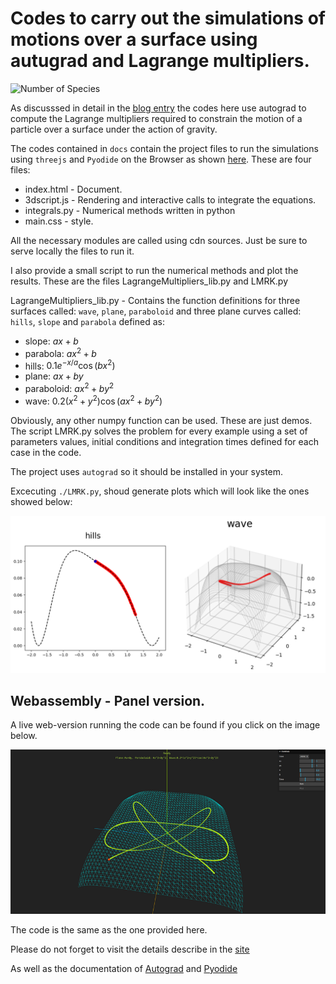 # Codes to carry out the simulations of motions over a surface using autugrad and Lagrange multipliers.


![Number of Species](assets/Par2x.gif)

As discusssed in detail in the [blog entry](https://calugo.github.io/posts/constraints-in-mechanics-and-automatic-differentiation./) the codes here use autograd to compute the Lagrange multipliers required to constrain the motion of a particle over a surface under the action of gravity.

The codes contained in `docs` contain the project files to run the simulations using `threejs` and `Pyodide` on the Browser as shown [here](https://calugo.github.io/Lagrange-Multipliers-with-autodiff/). These are four files:

* index.html - Document.
* 3dscript.js - Rendering and interactive calls to integrate the equations.
* integrals.py - Numerical methods written in python
* main.css - style.

All the necessary modules are called using cdn sources. Just be sure to serve locally the files to run it.

I also provide a small script to run the numerical methods and plot the results. These are the files LagrangeMultipliers_lib.py  and LMRK.py

LagrangeMultipliers_lib.py - Contains the function definitions for three surfaces called: `wave`, `plane`, `paraboloid` and three plane curves called: `hills`, `slope` and `parabola` defined as:

* slope: $ax+b$
* parabola: $ax^2+b$
* hills: $0.1e^{-x/a} \cos(bx^2)$
* plane: $ax+by$
* paraboloid: $ax^2+by^2$
* wave: $0.2(x^2+y^2)\cos(ax^2+by^2)$

Obviously, any other numpy function can be used. These are just demos. The script LMRK.py solves the problem for every example using a set of parameters values, initial conditions and integration times defined for each case in the code.

The project uses `autograd` so it should be installed in your system. 

Excecuting `./LMRK.py`, shoud generate plots which will look like the ones showed below:

![Plots](assets/scripts.png)


## Webassembly - Panel version.

A live web-version running the code can be found if you click on the image below.

[![ImageHug](assets/RepoPic.png)](https://calugo.github.io/Lagrange-Multipliers-with-autodiff/)

The code is the same as the one provided here. 

Please do not forget to visit the details describe in the [site](https://calugo.github.io/posts/constraints-in-mechanics-and-automatic-differentiation./)

As well as the documentation of [Autograd](https://github.com/HIPS/autograd) and [Pyodide](https://pyodide.org/en/stable/)
